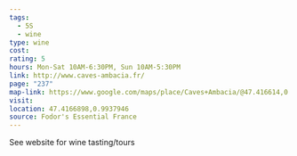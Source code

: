 ```yaml
---
tags:
  - 5S
  - wine
type: wine
cost: 
rating: 5
hours: Mon-Sat 10AM-6:30PM, Sun 10AM-5:30PM
link: http://www.caves-ambacia.fr/
page: "237"
map-link: https://www.google.com/maps/place/Caves+Ambacia/@47.416614,0.9910868,17z/data=!3m1!4b1!4m6!3m5!1s0x47fcb564b7e88d29:0x4a068a7702f2f024!8m2!3d47.4166104!4d0.9936617!16s%2Fg%2F1tdf0qg1?entry=ttu&g_ep=EgoyMDI0MDkxMS4wIKXMDSoASAFQAw%3D%3D
visit: 
location: 47.4166898,0.9937946
source: Fodor's Essential France
---
```

See website for wine tasting/tours